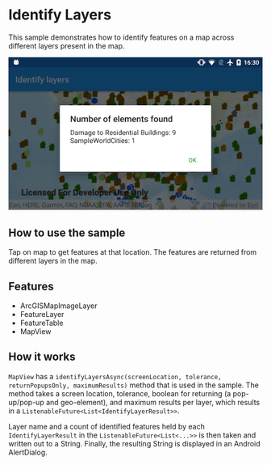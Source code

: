 # Identify Layers

This sample demonstrates how to identify features on a map across different layers present in the map.

![Identify Layers App](identify-layers.png)

## How to use the sample

Tap on map to get features at that location. The features are returned from different layers in the map.

## Features

* ArcGISMapImageLayer
* FeatureLayer
* FeatureTable
* MapView

## How it works

`MapView` has a `identifyLayersAsync(screenLocation, tolerance, returnPopupsOnly, maximumResults)` method that is used in the sample. The method takes a screen location, tolerance, boolean for returning (a pop-up/pop-up and geo-element), and maximum results per layer, which results in a `ListenableFuture<List<IdentifyLayerResult>>`.
	
Layer name and a count of identified features held by each `IdentifyLayerResult` in the `ListenableFuture<List<...>>` is then taken and written out to a String. Finally, the resulting String is displayed in an Android AlertDialog.